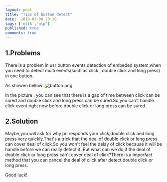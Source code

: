 ```yaml
---
layout: post
title: "Tips of button detect"
date:  2018-02-06 20:10
tags: ['nltk','nlp']
published: true
comments: true
---
```


## 1.Problems

  There is a problem in usr button events detection of embeded system,when you need to detect multi events(such as click , double click and long press) in one button.

  As showen bellow:
![button.png](/assets/images/posts/button.png)

  In the picture , you can see that there is a gap of time between click can be sured and double click and long press can be sured.So,you can't handle click event right now before double click or long press can be sured.

## 2.Solution

  Maybe,you will ask for why pc responds your click,double click and long press very quickly.That's a trick that the deal of double click or long press can cover deal of click.So you won't feel the delay of click because it will be handle before we can really detect it.
  But what can we do,if the deal of double click or long press can't cover deal of click?There is a imperfact method that you can cancel the deal of click after detect double click or long press.

  Good luck!
